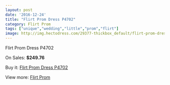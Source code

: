 ```yaml
---
layout: post
date: '2016-12-24'
title: "Flirt Prom Dress P4702"
category: Flirt Prom
tags: ["unique","wedding","little","prom","flirt"]
image: http://img.hectodress.com/29377-thickbox_default/flirt-prom-dress-p4702.jpg
---
```

Flirt Prom Dress P4702

On Sales: **$249.76**
<a href="https://www.hectodress.com/flirt-prom/13641-flirt-prom-dress-p4702.html"><amp-img layout="responsive" width="600" height="600" src="//img.hectodress.com/29377-thickbox_default/flirt-prom-dress-p4702.jpg" alt="Flirt Prom Dress P4702 0" /></a>
<a href="https://www.hectodress.com/flirt-prom/13641-flirt-prom-dress-p4702.html"><amp-img layout="responsive" width="600" height="600" src="//img.hectodress.com/29380-thickbox_default/flirt-prom-dress-p4702.jpg" alt="Flirt Prom Dress P4702 1" /></a>
<a href="https://www.hectodress.com/flirt-prom/13641-flirt-prom-dress-p4702.html"><amp-img layout="responsive" width="600" height="600" src="//img.hectodress.com/29379-thickbox_default/flirt-prom-dress-p4702.jpg" alt="Flirt Prom Dress P4702 2" /></a>
<a href="https://www.hectodress.com/flirt-prom/13641-flirt-prom-dress-p4702.html"><amp-img layout="responsive" width="600" height="600" src="//img.hectodress.com/29378-thickbox_default/flirt-prom-dress-p4702.jpg" alt="Flirt Prom Dress P4702 3" /></a>

Buy it: [Flirt Prom Dress P4702](https://www.hectodress.com/flirt-prom/13641-flirt-prom-dress-p4702.html "Flirt Prom Dress P4702")

View more: [Flirt Prom](https://www.hectodress.com/223-flirt-prom "Flirt Prom")